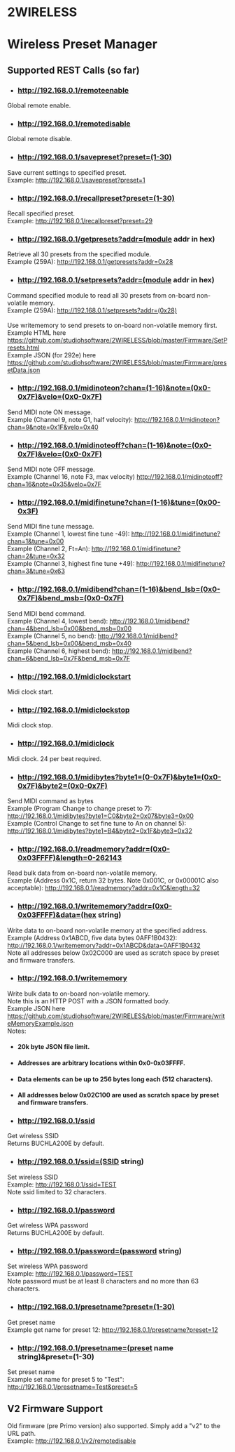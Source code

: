 # 2WIRELESS
# Wireless Preset Manager
## Supported REST Calls (so far)
- ### http://192.168.0.1/remoteenable
Global remote enable.
- ### http://192.168.0.1/remotedisable
Global remote disable.
- ### http://192.168.0.1/savepreset?preset=(1-30)
Save current settings to specified preset.<br/>
Example: http://192.168.0.1/savepreset?preset=1
- ### http://192.168.0.1/recallpreset?preset=(1-30)
Recall specified preset.<br/>
Example: http://192.168.0.1/recallpreset?preset=29
- ### http://192.168.0.1/getpresets?addr=(module addr in hex)
Retrieve all 30 presets from the specified module.<br/>
Example (259A): http://192.168.0.1/getpresets?addr=0x28
- ### http://192.168.0.1/setpresets?addr=(module addr in hex)
Command specified module to read all 30 presets from on-board non-volatile memory.<br/>
Example (259A): http://192.168.0.1/setpresets?addr=(0x28) <br/> </br>
Use writememory to send presets to on-board non-volatile memory first.
Example HTML here https://github.com/studiohsoftware/2WIRELESS/blob/master/Firmware/SetPresets.html <br/>
Example JSON (for 292e) here https://github.com/studiohsoftware/2WIRELESS/blob/master/Firmware/presetData.json <br/>
- ### http://192.168.0.1/midinoteon?chan=(1-16)&note=(0x0-0x7F)&velo=(0x0-0x7F)
Send MIDI note ON message.<br/> 
Example (Channel 9, note G1, half velocity): http://192.168.0.1/midinoteon?chan=9&note=0x1F&velo=0x40
- ### http://192.168.0.1/midinoteoff?chan=(1-16)&note=(0x0-0x7F)&velo=(0x0-0x7F)
Send MIDI note OFF message.<br/>
Example (Channel 16, note F3, max velocity) http://192.168.0.1/midinoteoff?chan=16&note=0x35&velo=0x7F
- ### http://192.168.0.1/midifinetune?chan=(1-16)&tune=(0x00-0x3F)
Send MIDI fine tune message. <br/>
Example (Channel 1, lowest fine tune -49): http://192.168.0.1/midifinetune?chan=1&tune=0x00<br/>
Example (Channel 2, Ft=An): http://192.168.0.1/midifinetune?chan=2&tune=0x32<br/>
Example (Channel 3, highest fine tune +49): http://192.168.0.1/midifinetune?chan=3&tune=0x63<br/>
- ### http://192.168.0.1/midibend?chan=(1-16)&bend_lsb=(0x0-0x7F)&bend_msb=(0x0-0x7F)
Send MIDI bend command.<br/>
Example (Channel 4, lowest bend): http://192.168.0.1/midibend?chan=4&bend_lsb=0x00&bend_msb=0x00<br/>
Example (Channel 5, no bend): http://192.168.0.1/midibend?chan=5&bend_lsb=0x00&bend_msb=0x40<br/>
Example (Channel 6, highest bend): http://192.168.0.1/midibend?chan=6&bend_lsb=0x7F&bend_msb=0x7F
- ### http://192.168.0.1/midiclockstart
Midi clock start.
- ### http://192.168.0.1/midiclockstop
Midi clock stop.
- ### http://192.168.0.1/midiclock
Midi clock. 24 per beat required.
- ### http://192.168.0.1/midibytes?byte1=(0-0x7F)&byte1=(0x0-0x7F)&byte2=(0x0-0x7F)
Send MIDI command as bytes<br/>
Example (Program Change to change preset to 7):</br>
 http://192.168.0.1/midibytes?byte1=C0&byte2=0x07&byte3=0x00<br/>
Example (Control Change to set fine tune to An on channel 5): </br>
http://192.168.0.1/midibytes?byte1=B4&byte2=0x1F&byte3=0x32<br/>
- ### http://192.168.0.1/readmemory?addr=(0x0-0x03FFFF)&length=0-262143
Read bulk data from on-board non-volatile memory.<br/>
Example (Address 0x1C, return 32 bytes. Note 0x001C, or 0x00001C also acceptable): http://192.168.0.1/readmemory?addr=0x1C&length=32
- ### http://192.168.0.1/writememory?addr=(0x0-0x03FFFF)&data=(hex string)
Write data to on-board non-volatile memory at the specified address.<br/>
Example (Address 0x1ABCD, five data bytes 0AFF1B0432): http://192.168.0.1/writememory?addr=0x1ABCD&data=0AFF1B0432<br/>
Note all addresses below 0x02C000 are used as scratch space by preset and firmware transfers. 
- ### http://192.168.0.1/writememory
Write bulk data to on-board non-volatile memory.<br/>
Note this is an HTTP POST with a JSON formatted body.<br/> 
Example JSON here https://github.com/studiohsoftware/2WIRELESS/blob/master/Firmware/writeMemoryExample.json<br/>
Notes:
- #### 20k byte JSON file limit.
- #### Addresses are arbitrary locations within 0x0-0x03FFFF.
- #### Data elements can be up to 256 bytes long each (512 characters).
- #### All addresses below 0x02C100 are used as scratch space by preset and firmware transfers. 
- ### http://192.168.0.1/ssid
Get wireless SSID<br/>
Returns BUCHLA200E by default.
- ### http://192.168.0.1/ssid=(SSID string)
Set wireless SSID<br/>
Example: http://192.168.0.1/ssid=TEST<br/>
Note ssid limited to 32 characters. 
- ### http://192.168.0.1/password
Get wireless WPA password<br/>
Returns BUCHLA200E by default.
- ### http://192.168.0.1/password=(password string)
Set wireless WPA password<br/>
Example: http://192.168.0.1/password=TEST<br/>
Note password must be at least 8 characters and no more than 63 characters.
- ### http://192.168.0.1/presetname?preset=(1-30)
Get preset name<br/>
Example get name for preset 12: http://192.168.0.1/presetname?preset=12<br/>
- ### http://192.168.0.1/presetname=(preset name string)&preset=(1-30)
Set preset name<br/>
Example set name for preset 5 to "Test": http://192.168.0.1/presetname=Test&preset=5<br/>
## V2 Firmware Support
Old firmware (pre Primo version) also supported. Simply add a "v2" to the URL path. <br/>
Example: http://192.168.0.1/v2/remotedisable<br/>
